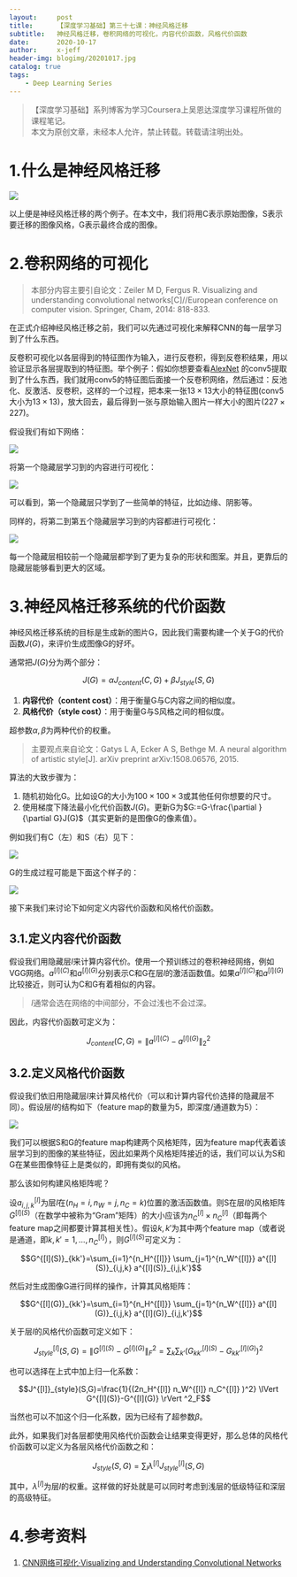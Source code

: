 ```yaml
---
layout:     post
title:      【深度学习基础】第三十七课：神经风格迁移
subtitle:   神经风格迁移，卷积网络的可视化，内容代价函数，风格代价函数
date:       2020-10-17
author:     x-jeff
header-img: blogimg/20201017.jpg
catalog: true
tags:
    - Deep Learning Series
---
```

>【深度学习基础】系列博客为学习Coursera上吴恩达深度学习课程所做的课程笔记。  
>本文为原创文章，未经本人允许，禁止转载。转载请注明出处。

# 1.什么是神经风格迁移

![](https://github.com/x-jeff/BlogImage/raw/master/DeepLearningSeries/Lesson37/37x1.png)

以上便是神经风格迁移的两个例子。在本文中，我们将用C表示原始图像，S表示要迁移的图像风格，G表示最终合成的图像。

# 2.卷积网络的可视化

>本部分内容主要引自论文：Zeiler M D, Fergus R. Visualizing and understanding convolutional networks[C]//European conference on computer vision. Springer, Cham, 2014: 818-833.

在正式介绍神经风格迁移之前，我们可以先通过可视化来解释CNN的每一层学习到了什么东西。

反卷积可视化以各层得到的特征图作为输入，进行反卷积，得到反卷积结果，用以验证显示各层提取到的特征图。举个例子：假如你想要查看[AlexNet](http://shichaoxin.com/2020/07/18/深度学习基础-第二十九课-经典的神经网络结构/#2alexnet) 的conv5提取到了什么东西，我们就用conv5的特征图后面接一个反卷积网络，然后通过：反池化、反激活、反卷积，这样的一个过程，把本来一张$13\times 13$大小的特征图(conv5大小为$13 \times 13$)，放大回去，最后得到一张与原始输入图片一样大小的图片($227\times 227$)。

假设我们有如下网络：

![](https://github.com/x-jeff/BlogImage/raw/master/DeepLearningSeries/Lesson37/37x2.png)

将第一个隐藏层学习到的内容进行可视化：

![](https://github.com/x-jeff/BlogImage/raw/master/DeepLearningSeries/Lesson37/37x3.png)

可以看到，第一个隐藏层只学到了一些简单的特征，比如边缘、阴影等。

同样的，将第二到第五个隐藏层学习到的内容都进行可视化：

![](https://github.com/x-jeff/BlogImage/raw/master/DeepLearningSeries/Lesson37/37x4.png)

每一个隐藏层相较前一个隐藏层都学到了更为复杂的形状和图案。并且，更靠后的隐藏层能够看到更大的区域。

# 3.神经风格迁移系统的代价函数

神经风格迁移系统的目标是生成新的图片G，因此我们需要构建一个关于G的代价函数$J(G)$，来评价生成图像G的好坏。

通常把$J(G)$分为两个部分：

$$J(G)=\alpha J_{content}(C,G)+\beta J_{style}(S,G)$$

1. **内容代价（content cost）**：用于衡量G与C内容之间的相似度。
2. **风格代价（style cost）**：用于衡量G与S风格之间的相似度。

超参数$\alpha,\beta$为两种代价的权重。

>主要观点来自论文：Gatys L A, Ecker A S, Bethge M. A neural algorithm of artistic style[J]. arXiv preprint arXiv:1508.06576, 2015.

算法的大致步骤为：

1. 随机初始化G。比如设G的大小为$100\times 100 \times 3$或其他任何你想要的尺寸。
2. 使用梯度下降法最小化代价函数$J(G)$。更新G为$G:=G-\frac{\partial }{\partial G}J(G)$（其实更新的是图像G的像素值）。

例如我们有C（左）和S（右）见下：

![](https://github.com/x-jeff/BlogImage/raw/master/DeepLearningSeries/Lesson37/37x5.png)

G的生成过程可能是下面这个样子的：

![](https://github.com/x-jeff/BlogImage/raw/master/DeepLearningSeries/Lesson37/37x6.png)

接下来我们来讨论下如何定义内容代价函数和风格代价函数。

## 3.1.定义内容代价函数

假设我们用隐藏层$l$来计算内容代价。使用一个预训练过的卷积神经网络，例如VGG网络。$a^{[l](C)}$和$a^{[l](G)}$分别表示C和G在层$l$的激活函数值。如果$a^{[l](C)}$和$a^{[l](G)}$比较接近，则可认为C和G有着相似的内容。

>$l$通常会选在网络的中间部分，不会过浅也不会过深。

因此，内容代价函数可定义为：

$$J_{content}(C,G)=\lVert a^{[l](C)} - a^{[l](G)} \rVert _2 ^2$$

## 3.2.定义风格代价函数

假设我们依旧用隐藏层$l$来计算风格代价（可以和计算内容代价选择的隐藏层不同）。假设层$l$的结构如下（feature map的数量为5，即深度/通道数为5）：

![](https://github.com/x-jeff/BlogImage/raw/master/DeepLearningSeries/Lesson37/37x7.png)

我们可以根据S和G的feature map构建两个风格矩阵，因为feature map代表着该层学习到的图像的某些特征，因此如果两个风格矩阵接近的话，我们可以认为S和G在某些图像特征上是类似的，即拥有类似的风格。

那么该如何构建风格矩阵呢？

设$a^{[l]}_{i,j,k}$为层$l$在$(n_H=i,n_W=j,n_C=k)$位置的激活函数值。则S在层$l$的风格矩阵$G^{[l](S)}$（在数学中被称为“Gram”矩阵）的大小应该为$n_C^{[l]} \times n_C^{[l]}$（即每两个feature map之间都要计算其相关性）。假设$k,k'$为其中两个feature map（或者说是通道，即$k,k'=1,...,n_C^{[l]}$），则$G^{[l](S)}$可定义为：

$$G^{[l](S)}_{kk'}=\sum_{i=1}^{n_H^{[l]}} \sum_{j=1}^{n_W^{[l]}} a^{[l](S)}_{i,j,k} a^{[l](S)}_{i,j,k'}$$

然后对生成图像G进行同样的操作，计算其风格矩阵：

$$G^{[l](G)}_{kk'}=\sum_{i=1}^{n_H^{[l]}} \sum_{j=1}^{n_W^{[l]}} a^{[l](G)}_{i,j,k} a^{[l](G)}_{i,j,k'}$$

关于层$l$的风格代价函数可定义如下：

$$J^{[l]}_{style}(S,G)=\lVert G^{[l](S)}-G^{[l](G)} \rVert ^2_F = \sum_k \sum_{k'} (G^{[l](S)}_{kk'} - G^{[l](G)}_{kk'})^2$$

也可以选择在上式中加上归一化系数：

$$J^{[l]}_{style}(S,G)=\frac{1}{(2n_H^{[l]} n_W^{[l]} n_C^{[l]} )^2} \lVert G^{[l](S)}-G^{[l](G)} \rVert ^2_F$$

当然也可以不加这个归一化系数，因为已经有了超参数$\beta$。

此外，如果我们对各层都使用风格代价函数会让结果变得更好，那么总体的风格代价函数可以定义为各层风格代价函数之和：

$$J_{style}(S,G)= \sum_l \lambda^{[l]} J^{[l]}_{style}(S,G)$$

其中，$\lambda ^{[l]}$为层$l$的权重。这样做的好处就是可以同时考虑到浅层的低级特征和深层的高级特征。

# 4.参考资料

1. [CNN网络可视化·Visualizing and Understanding Convolutional Networks](https://www.zybuluo.com/lutingting/note/459569)